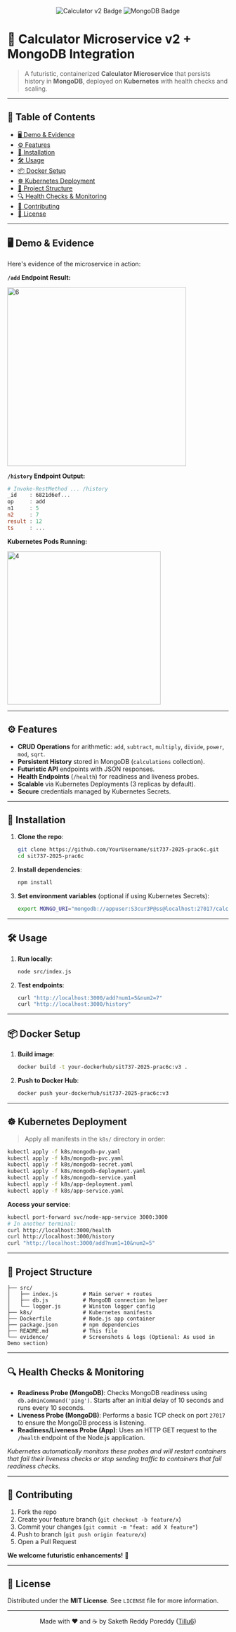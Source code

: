 <!-- 🛰️ Project Banner -->

<p align="center">
  <img src="https://img.shields.io/badge/Calculator_v2-%F0%9F%99%82%F0%9F%94%A5-blue?style=for-the-badge" alt="Calculator v2 Badge">
  <img src="https://img.shields.io/badge/MongoDB-%F0%9F%8D%84-green?style=for-the-badge&logo=mongodb" alt="MongoDB Badge">
</p>

# 🚀 Calculator Microservice v2 + MongoDB Integration

> A futuristic, containerized **Calculator Microservice** that persists history in **MongoDB**, deployed on **Kubernetes** with health checks and scaling.

---

## 🎨 Table of Contents

* [🖥️ Demo & Evidence](#%EF%B8%8F-demo--evidence)
* [⚙️ Features](#%EF%B8%8F-features)
* [🚀 Installation](#%EF%B8%8F-installation)
* [🛠️ Usage](#%EF%B8%8F-usage)
* [📦 Docker Setup](#%EF%B8%8F-docker-setup)
* [☸️ Kubernetes Deployment](#%E2%98%B8%EF%B8%8F-kubernetes-deployment)
* [📁 Project Structure](#%EF%B8%8F-project-structure)
* [🔍 Health Checks & Monitoring](#%EF%B8%8F-health-checks--monitoring)
* [📝 Contributing](#%EF%B8%8F-contributing)
* [📜 License](#%EF%B8%8F-license)

---

## 🖥️ Demo & Evidence

Here's evidence of the microservice in action:

**`/add` Endpoint Result:**

<img width="407" alt="6" src="https://github.com/user-attachments/assets/710689b9-6436-49b9-8d38-e8b6527d91d1" />


**`/history` Endpoint Output:**

```powershell
# Invoke-RestMethod ... /history
_id    : 6821d6ef...
op     : add
n1     : 5
n2     : 7
result : 12
ts     : ...
````

**Kubernetes Pods Running:**

<img width="349" alt="4" src="https://github.com/user-attachments/assets/dee93cff-2710-4cf2-98a3-952260e4bc8b" />


-----

## ⚙️ Features

  * **CRUD Operations** for arithmetic: `add`, `subtract`, `multiply`, `divide`, `power`, `mod`, `sqrt`.
  * **Persistent History** stored in MongoDB (`calculations` collection).
  * **Futuristic API** endpoints with JSON responses.
  * **Health Endpoints** (`/health`) for readiness and liveness probes.
  * **Scalable** via Kubernetes Deployments (3 replicas by default).
  * **Secure** credentials managed by Kubernetes Secrets.

-----

## 🚀 Installation

1.  **Clone the repo**:
    ```bash
    git clone https://github.com/YourUsername/sit737-2025-prac6c.git
    cd sit737-2025-prac6c
    ```
2.  **Install dependencies**:
    ```bash
    npm install
    ```
3.  **Set environment variables** (optional if using Kubernetes Secrets):
    ```bash
    export MONGO_URI="mongodb://appuser:S3cur3P@ss@localhost:27017/calculator?authSource=admin"
    ```

-----

## 🛠️ Usage

1.  **Run locally**:
    ```bash
    node src/index.js
    ```
2.  **Test endpoints**:
    ```bash
    curl "http://localhost:3000/add?num1=5&num2=7"
    curl "http://localhost:3000/history"
    ```

-----

## 📦 Docker Setup

1.  **Build image**:
    ```bash
    docker build -t your-dockerhub/sit737-2025-prac6c:v3 .
    ```
2.  **Push to Docker Hub**:
    ```bash
    docker push your-dockerhub/sit737-2025-prac6c:v3
    ```

-----

## ☸️ Kubernetes Deployment

> Apply all manifests in the `k8s/` directory in order:

```bash
kubectl apply -f k8s/mongodb-pv.yaml
kubectl apply -f k8s/mongodb-pvc.yaml
kubectl apply -f k8s/mongodb-secret.yaml
kubectl apply -f k8s/mongodb-deployment.yaml
kubectl apply -f k8s/mongodb-service.yaml
kubectl apply -f k8s/app-deployment.yaml
kubectl apply -f k8s/app-service.yaml
```

**Access your service**:

```bash
kubectl port-forward svc/node-app-service 3000:3000
# In another terminal:
curl http://localhost:3000/health
curl http://localhost:3000/history
curl "http://localhost:3000/add?num1=10&num2=5"
```

-----

## 📁 Project Structure

```
├── src/
│   ├── index.js        # Main server + routes
│   ├── db.js           # MongoDB connection helper
│   └── logger.js       # Winston logger config
├── k8s/                # Kubernetes manifests
├── Dockerfile          # Node.js app container
├── package.json        # npm dependencies
├── README.md           # This file
└── evidence/           # Screenshots & logs (Optional: As used in Demo section)
```

-----

## 🔍 Health Checks & Monitoring

  * **Readiness Probe (MongoDB)**: Checks MongoDB readiness using `db.adminCommand('ping')`. Starts after an initial delay of 10 seconds and runs every 10 seconds.
  * **Liveness Probe (MongoDB)**: Performs a basic TCP check on port `27017` to ensure the MongoDB process is listening.
  * **Readiness/Liveness Probe (App)**: Uses an HTTP GET request to the `/health` endpoint of the Node.js application.

*Kubernetes automatically monitors these probes and will restart containers that fail their liveness checks or stop sending traffic to containers that fail readiness checks.*

-----

## 📝 Contributing

1.  Fork the repo
2.  Create your feature branch (`git checkout -b feature/x`)
3.  Commit your changes (`git commit -m "feat: add X feature"`)
4.  Push to branch (`git push origin feature/x`)
5.  Open a Pull Request

**We welcome futuristic enhancements\!** 🚀

-----

## 📜 License

Distributed under the **MIT License**. See `LICENSE` file for more information.

-----

<p align="center">Made with ❤️ and ☕ by Saketh Reddy Poreddy (<a href="https://github.com/Tillu6">Tillu6</a>)</p>
